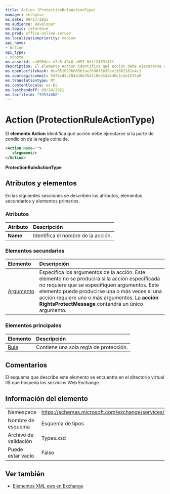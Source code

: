 ```yaml
---
title: Action (ProtectionRuleActionType)
manager: sethgros
ms.date: 09/17/2015
ms.audience: Developer
ms.topic: reference
ms.prod: office-online-server
ms.localizationpriority: medium
api_name:
- Action
api_type:
- schema
ms.assetid: ca090dec-e2c5-49c8-a057-8d1f2409147f
description: El elemento Action identifica qué acción debe ejecutarse si la parte de condición de la regla coincide.
ms.openlocfilehash: 6ca051622bb05b2ae2690f6b32ee11662161a4c1
ms.sourcegitcommit: 54f6cd5a704b36b76d110ee53a6d6c1c3e15f5a9
ms.translationtype: MT
ms.contentlocale: es-ES
ms.lasthandoff: 09/24/2021
ms.locfileid: "59534008"
---
```

# <a name="action-protectionruleactiontype"></a>Action (ProtectionRuleActionType)

El **elemento Action** identifica qué acción debe ejecutarse si la parte de condición de la regla coincide. 
  
```xml
<Action Name="">
   <Argument/>
</Action>

```

 **ProtectionRuleActionType**
## <a name="attributes-and-elements"></a>Atributos y elementos

En las siguientes secciones se describen los atributos, elementos secundarios y elementos primarios.
  
### <a name="attributes"></a>Atributos

|**Atributo**|**Descripción**|
|:-----|:-----|
|**Name** <br/> |Identifica el nombre de la acción.  <br/> |
   
### <a name="child-elements"></a>Elementos secundarios

|**Elemento**|**Descripción**|
|:-----|:-----|
|[Argumento](argument.md) <br/> |Especifica los argumentos de la acción. Este elemento no se producirá si la acción especificada no requiere que se especifiquen argumentos. Este elemento puede producirse una o más veces si una acción requiere uno o más argumentos. La **acción RightsProtectMessage** contendrá un único argumento.  <br/> |
   
### <a name="parent-elements"></a>Elementos principales

|**Elemento**|**Descripción**|
|:-----|:-----|
|[Rule](rule.md) <br/> |Contiene una sola regla de protección.  <br/> |
   
## <a name="remarks"></a>Comentarios

El esquema que describe este elemento se encuentra en el directorio virtual IIS que hospeda los servicios Web Exchange.
  
## <a name="element-information"></a>Información del elemento

|||
|:-----|:-----|
|Namespace  <br/> |https://schemas.microsoft.com/exchange/services/2006/types  <br/> |
|Nombre de esquema  <br/> |Esquema de tipos  <br/> |
|Archivo de validación  <br/> |Types.xsd  <br/> |
|Puede estar vacío  <br/> |Falso  <br/> |
   
## <a name="see-also"></a>Ver también

- [Elementos XML ews en Exchange](ews-xml-elements-in-exchange.md)

